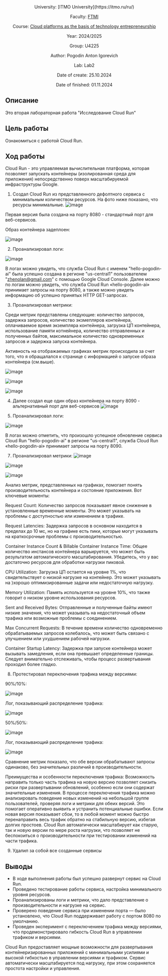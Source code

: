 <div align="center">
University: [ITMO University](https://itmo.ru/ru/)

Faculty: [FTMI](https://ftmi.itmo.ru/)

Course: [Cloud platforms as the basis of technology entrepreneurship](https://itmo-ict-faculty.github.io/cloud-platforms-as-the-basis-of-technology-entrepreneurship/) 

Year: 2024/2025

Group: U4225

Author: Pogodin Anton Igorevich

Lab: Lab2

Date of create: 25.10.2024

Date of finished: 01.11.2024
</div>

## Описание
Это вторая лабораторная работа "Исследование Cloud Run"

## Цель работы
Ознакомиться с работой Cloud Run.

## Ход работы
Cloud Run - это управляемая вычислительная платформа, которая позволяет запускать контейнеры (изолированная среда для приложения) непосредственно поверх масштабируемой инфраструктуры Google.

1. Создал Cloud Run из представленного дефолтного сервиса с минимальным количеством ресурсов.
На фото ниже показано, что ресурсы минимальные.
![image](https://github.com/user-attachments/assets/60eb5466-b977-445b-aff3-a53c8ec5f24c)

Первая версия была создана на порту 8080 - cтандартный порт для веб-сервисов.

Образ контейнера задеплоен:

![image](https://github.com/user-attachments/assets/e54b2b5a-f901-4d56-b3d8-e0c8c1c56817)


2. Проанализировал логи:

![image](https://github.com/user-attachments/assets/5e377a17-53fc-4a44-9883-d16e5c708904)


В логах можно увидеть, что служба Cloud Run с именем "hello-pogodin-ai" была успешно создана в регионе "us-central1" пользователем "zhenolan@gmail.com" с помощью Google Cloud Console. Далее можно по логам можно увидеть, что служба Cloud Run «hello-pogodin-ai» принимает запросы на порту 8080, а также можно увидеть информацию об успешно принятых HTTP GET-запросах.

3. Проанализировал метрики:

Среди метрик представлены следующие: количество запросов, задержка запросов, количество экзмепляров контейнера, оплачиваемое время экземпляра контейнера, загрузка ЦП контейнера, использование памяти котнейнера, количество отправленных и полученных байтов, максимальное количество одновременных запросов и задержка запуска контейнера.

Активность на отображаемых графиках метрик происходила за счет того, что я обращалался к странице с информацией о запуске образа контейнера (см.выше).

![image](https://github.com/user-attachments/assets/a137a207-8c23-49be-a069-e8aa1b4b4e04)

![image](https://github.com/user-attachments/assets/23ed89d2-7af3-447f-98d4-c2ab5a87e644)

![image](https://github.com/user-attachments/assets/394fd272-6276-42f8-a1ee-bc7fb59ae46d)

4. Далее создал еще один образ контейнера на порту 8090 - альтернативный порт для веб-сервисов
![image](https://github.com/user-attachments/assets/c14437b9-8d44-4782-b984-d85495632cf2)


6. Проанализировал логи:

![image](https://github.com/user-attachments/assets/d7b4498d-6a79-4172-8426-7808aad0141f)



В логах можно отметить, что произошло успешное обновление сервиса Cloud Run "hello-pogodin-ai" в регионе "us-central1", служба Cloud Run «hello-pogodin-ai» принимает запросы на порту 8090.

7. Проанализировал метрики:
![image](https://github.com/user-attachments/assets/cd833ef5-9b93-415f-a389-db96dd823ee3)

![image](https://github.com/user-attachments/assets/f00aecd9-66d0-4162-9750-9e8946095c0f)

![image](https://github.com/user-attachments/assets/d9a37247-6cd9-43c7-b9d7-269e603057a6)


Анализ метрик, представленных на графиках, помогает понять производительность контейнера и состояние приложения. Вот ключевые моменты:

Request Count: Количество запросов показывает явное снижение в установленные временные моменты. Это может указывать на проблемы с доступностью или изменением в трафике.

Request Latencies: Задержка запросов в основном находится в пределах до 10 мс, но на графике есть пики, которые могут указывать на краткосрочные проблемы с производительностью.

Container Instance Count & Billable Container Instance Time: Общее количество инстансов контейнера варьируется, что может быть результатом автоматического масштабирования. Убедитесь, что у вас достаточно ресурсов для обработки нагрузки пиковой.

CPU Utilization: Загрузка ЦП остается на уровне 1%, что свидетельствует о низкой нагрузке на контейнер. Это может указывать на )хорошо оптимизированные задачи или недостаточную нагрузку.

Memory Utilization: Память используется на уровне 10%, что также говорит о низком уровне использования ресурсов.

Sent and Received Bytes: Отправленные и полученные байты имеют низкие значения, что может указывать на недостаточный объем трафика или возможные проблемы с соединением.

Max Concurrent Requests: В течение времени количество одновременно обрабатываемых запросов колебалось, что может быть связано с улучшением или ухудшением рабочей нагрузки.

Container Startup Latency: Задержка при запуске контейнера может вызывать замедления, если она превышает определенные границы. Следует внимательно отслеживать, чтобы процесс развертывания проходил более гладко.

8. Протестировал переключения трафика между версиями:
    
90%/10%:

![image](https://github.com/user-attachments/assets/10efdb77-5a97-402f-9146-5fc8513654a6)


Лог, показывающий распределение трафика:

![image](https://github.com/user-attachments/assets/a4bf3e8b-9366-4d0d-bec5-35dc40bc694a)


50%/50%:

![image](https://github.com/user-attachments/assets/49e7fd1b-590f-4df0-8a1f-c21080b2e5b8)


Лог, показывающий распределение трафика:

![image](https://github.com/user-attachments/assets/9a7fa823-5639-4433-a752-afd24ae07f1a)


Сравнение метрик показало, что обе версии обрабатывают запросы одинаково, без значительных различий в производительности.

Преимущества и особенности переключения трафика:
Возможность направить только часть трафика на новую версию позволяет снизить риски при развертывании обновлений, особенно если они содержат значительные изменения.
В процессе переключения трафика можно анализировать поведение новых изменений на небольшой группе пользователей, проверяя логи и метрики для обеих версий. Это помогает оперативно выявить и устранить потенциальные ошибки.
Если новая версия показывает сбои, то в любой момент можно быстро перенаправить весь трафик обратно на стабильную версию, избегая долгих простоев.
Cloud Run автоматически масштабирует как старую, так и новую версии по мере роста нагрузки, что позволяет не беспокоиться о производительности при тестировании изменений на части трафика.


9. Удалил за собой все созданные сервисы

## Выводы

- В ходе выполнения работы был успешно развернут сервис на Cloud Run.
- Проведено тестирование работы сервиса, настройка минимального уровня ресурсов.
- Проанализированы логи и метрики, что дало представление о производительности и нагрузке на сервис.
- Проверено поведение сервиса при изменении порта — было установлено, что Cloud Run поддерживает работу с портом 8080 по умолчанию.
- Проведен эксперимент с переключением трафика между версиями, что продемонстрировало гибкость Cloud Run в управлении трафиком и версиями.

Cloud Run предоставляет мощные возможности для развертывания контейнеризированных приложений с минимальными усилиями и высокой гибкостью в управлении версиями и трафиком. Сервис автоматически масштабируется под нагрузку, при этом сохраняется простота настройки и управления.

